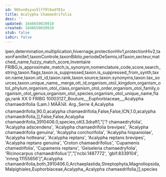 ```yaml
---
id: 96hvn8syus5lff9l6adf01u
title: Acalypha Chamaedrifolia
desc: ''
updated: 1646650020910
created: 1646650020910
stub: false
isDir: false
---
```

ipen,determination,multiplication,hivernage,protectionHiv1,protectionHiv2,taxonFamille1,taxonControle,taxonBiblio,periodeDeSemis,idTaxon,secteur,matched_name,fuzzy_match_score,Inventaire FRIBG,is_approximate_match,is_synonym,nomenclature_code,score,search_string,taxon.flags,taxon.is_suppressed,taxon.is_suppressed_from_synth,taxon.name,taxon.ott_id,taxon.rank,taxon.source,taxon.synonyms,taxon.tax_sources,taxon.unique_name,_merge,ott_id,organism_otol_kingdom,organism_otol_phylum,organism_otol_class,organism_otol_order,organism_otol_family,organism_otol_genus,organism_otol_species,organism_otol_unique_name,flags,rank
XX 0 FRIBG 10003127,,Bouture,,,,Euphorbiaceae,,,,Acalypha chamaedrifolia (Lam.) MÃÂ¼ll. Arg.,Serre 4,Acalypha chamaedrifolia,90.0,acalypha chamaedrifolia,False,False,ICN,1.0,acalypha chamaedrifolia,[],False,False,Acalypha chamaedrifolia,3910406.0,species,ott3.3draft1,"['? chamaedryfolia', 'Acalypha adscendens', 'Acalypha chamaedrifolia brevipes', 'Acalypha chamaedrifolia genuina', 'Acalypha corchorifolia', 'Acalypha hispaniolae', 'Acalypha hotteana', 'Acalypha reptans', 'Acalypha reptans brevipes', 'Acalypha reptans genuina', 'Croton chamaedrifolius', 'Cupamenis chamedrifolia', 'Cupamenis reptans', 'Geiseleria chamaedryfolia', 'Ricinocarpus chamaedrifolius']","['ncbi:1487772', 'gbif:8339104', 'irmng:11155656']",Acalypha chamaedrifolia,both,3910406.0,Archaeplastida,Streptophyta,Magnoliopsida,Malpighiales,Euphorbiaceae,Acalypha,,Acalypha chamaedrifolia,[],species
